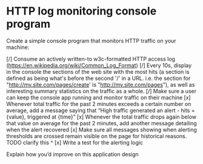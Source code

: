 # HTTP log monitoring console program

Create a simple console program that monitors HTTP traffic on your machine:

[/] Consume an actively written-to w3c-formatted HTTP access log (https://en.wikipedia.org/wiki/Common_Log_Format)
[/] Every 10s, display in the console the sections of the web site with the most hits (a section is defined as being what's before the second '/' in a URL. i.e. the section for "http://my.site.com/pages/create' is "http://my.site.com/pages"), as well as interesting summary statistics on the traffic as a whole.
[/] Make sure a user can keep the console app running and monitor traffic on their machine
[x] Whenever total traffic for the past 2 minutes exceeds a certain number on average, add a message saying that “High traffic generated an alert - hits = {value}, triggered at {time}”
[x] Whenever the total traffic drops again below that value on average for the past 2 minutes, add another message detailing when the alert recovered
[x] Make sure all messages showing when alerting thresholds are crossed remain visible on the page for historical reasons.
    TODO clarify this ^
[x] Write a test for the alerting logic

Explain how you’d improve on this application design